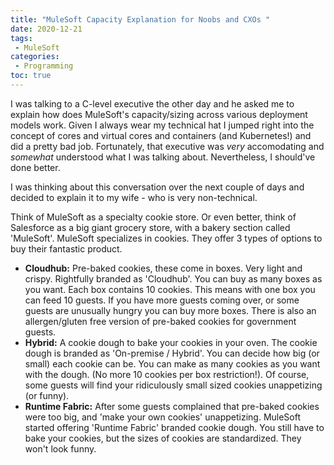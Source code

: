 ```yaml
---
title: "MuleSoft Capacity Explanation for Noobs and CXOs "
date: 2020-12-21
tags:
 - MuleSoft
categories:
 - Programming
toc: true
---
```

I was talking to a C-level executive the other day and he asked me to explain how does MuleSoft's capacity/sizing across various deployment models work. Given I always wear my technical hat I jumped right into the concept of cores and virtual cores and containers (and Kubernetes!) and did a pretty bad job. Fortunately, that executive was _very_ accomodating and _somewhat_ understood what I was talking about. Nevertheless, I should've done better.

I was thinking about this conversation over the next couple of days and decided to explain it to my wife - who is very non-technical.

Think of MuleSoft as a specialty cookie store. Or even better, think of Salesforce as a big giant grocery store, with a bakery section called 'MuleSoft'.
MuleSoft specializes in cookies. They offer 3 types of options to buy their fantastic product. 

- **Cloudhub:** Pre-baked cookies, these come in boxes. Very light and crispy. Rightfully branded as 'Cloudhub'. You can buy as many boxes as you want. Each box contains 10 cookies. This means with one box you can feed 10 guests. If you have more guests coming over, or some guests are unusually hungry you can buy more boxes. 
There is also an allergen/gluten free version of pre-baked cookies for government guests. 
- **Hybrid:** A cookie dough to bake your cookies in your oven. The cookie dough is branded as 'On-premise / Hybrid'. You can decide how big (or small) each cookie can be. You can make as many cookies as you want with the dough. (No more 10 cookies per box restriction!). Of course, some guests will find your ridiculously small sized cookies unappetizing (or funny).
- **Runtime Fabric:** After some guests complained that pre-baked cookies were too big, and 'make your own cookies' unappetizing. MuleSoft started offering 'Runtime Fabric' branded cookie dough. You still have to bake your cookies, but the sizes of cookies are standardized. They won't look funny.


 

